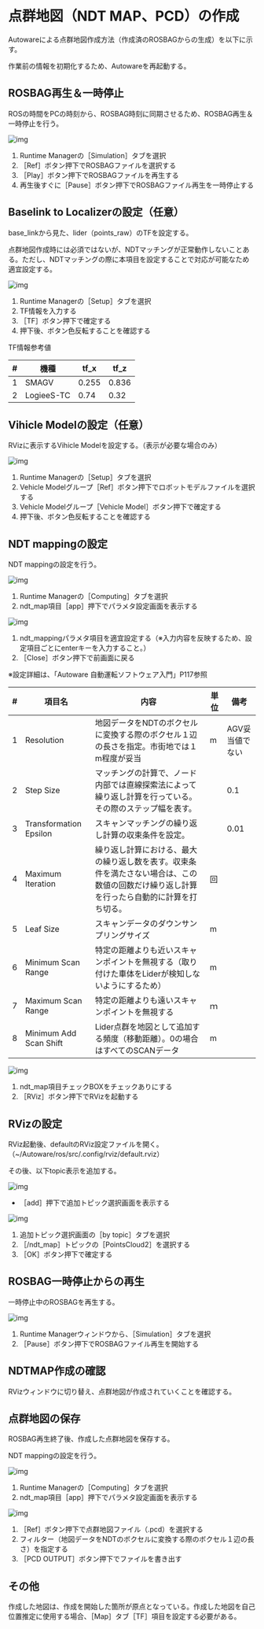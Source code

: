 # 点群地図（NDT MAP、PCD）の作成

Autowareによる点群地図作成方法（作成済のROSBAGからの生成）を以下に示す。

作業前の情報を初期化するため、Autowareを再起動する。



## ROSBAG再生＆一時停止

ROSの時間をPCの時刻から、ROSBAG時刻に同期させるため、ROSBAG再生＆一時停止を行う。

![img](../img/0600/tabsim01.png)

1. Runtime Managerの［Simulation］タブを選択
2. ［Ref］ボタン押下でROSBAGファイルを選択する
3. ［Play］ボタン押下でROSBAGファイルを再生する
4. 再生後すぐに［Pause］ボタン押下でROSBAGファイル再生を一時停止する



## Baselink to Localizerの設定（任意）

base_linkから見た、lider（points_raw）のTFを設定する。

点群地図作成時には必須ではないが、NDTマッチングが正常動作しないことある。ただし、NDTマッチングの際に本項目を設定することで対応が可能なため適宜設定する。



![img](C:/MyProjects/GitBook/SmagvAutoware手順書/SmagvAWCooperation/src/img/0700/tabsetup.png)

1. Runtime Managerの［Setup］タブを選択
2. TF情報を入力する
3. ［TF］ボタン押下で確定する
4. 押下後、ボタン色反転することを確認する



TF情報参考値

| #    | 機種       | tf_x  | tf_z  |
| ---- | ---------- | ----- | ----- |
| 1    | SMAGV      | 0.255 | 0.836 |
| 2    | LogieeS-TC | 0.74  | 0.32  |



## Vihicle Modelの設定（任意）

RVizに表示するVihicle Modelを設定する。（表示が必要な場合のみ）

![img](../img/0600/tabsetup.png)

1. Runtime Managerの［Setup］タブを選択
2. Vehicle Modelグループ［Ref］ボタン押下でロボットモデルファイルを選択する
3. Vehicle Modelグループ［Vehicle Model］ボタン押下で確定する
4. 押下後、ボタン色反転することを確認する





## NDT mappingの設定

NDT mappingの設定を行う。

![img](../img/0600/tabcmp01.png)

1. Runtime Managerの［Computing］タブを選択
2. ndt_map項目［app］押下でパラメタ設定画面を表示する





![img](../img/0600/ndtmap01.png)

1. ndt_mappingパラメタ項目を適宜設定する（※入力内容を反映するため、設定項目ごとにenterキーを入力すること。）
2. ［Close］ボタン押下で前画面に戻る





※設定詳細は、「Autoware 自動運転ソフトウェア入門」P117参照

| #    | 項目名                 | 内容                                                         | 単位 | 備考            |
| ---- | ---------------------- | ------------------------------------------------------------ | ---- | --------------- |
| 1    | Resolution             | 地図データをNDTのボクセルに変換する際のボクセル１辺の長さを指定。市街地では１m程度が妥当 | m    | AGV妥当値でない |
| 2    | Step Size              | マッチングの計算で、ノード内部では直線探索法によって繰り返し計算を行っている。その際のステップ幅を表す。 |      | 0.1             |
| 3    | Transformation Epsilon | スキャンマッチングの繰り返し計算の収束条件を設定。           |      | 0.01            |
| 4    | Maximum Iteration      | 繰り返し計算における、最大の繰り返し数を表す。収束条件を満たさない場合は、この数値の回数だけ繰り返し計算を行ったら自動的に計算を打ち切る。 | 回   |                 |
| 5    | Leaf Size              | スキャンデータのダウンサンプリングサイズ                     | m    |                 |
| 6    | Minimum Scan Range     | 特定の距離よりも近いスキャンポイントを無視する（取り付けた車体をLiderが検知しないようにするため） | m    |                 |
| 7    | Maximum Scan Range     | 特定の距離よりも遠いスキャンポイントを無視する               | ｍ   |                 |
| 8    | Minimum Add Scan Shift | Lider点群を地図として追加する頻度（移動距離）。0の場合はすべてのSCANデータ | m    |                 |





![img](../img/0600/tabcmp02.png)

1. ndt_map項目チェックBOXをチェックありにする
2. ［RViz］ボタン押下でRVizを起動する



## RVizの設定

RViz起動後、defaultのRViz設定ファイルを開く。（~/Autoware/ros/src/.config/rviz/default.rviz）

その後、以下topic表示を追加する。

![img](../img/0600/rviz01.png)

- ［add］押下で追加トピック選択画面を表示する



![img](../img/0600/rviz02.png)

1. 追加トピック選択画面の［by topic］タブを選択
2. ［/ndt_map］トピックの［PointsCloud2］を選択する
3. ［OK］ボタン押下で確定する



## ROSBAG一時停止からの再生

一時停止中のROSBAGを再生する。

![img](../img/0600/tabsim02.png)

1. Runtime Managerウィンドウから、［Simulation］タブを選択
2. ［Pause］ボタン押下でROSBAGファイル再生を開始する



## NDTMAP作成の確認

RVizウィンドウに切り替え、点群地図が作成されていくことを確認する。



## 点群地図の保存

ROSBAG再生終了後、作成した点群地図を保存する。

NDT mappingの設定を行う。

![img](../img/0600/tabcmp01.png)

1. Runtime Managerの［Computing］タブを選択
2. ndt_map項目［app］押下でパラメタ設定画面を表示する



![img](../img/0600/ndtmap02.png)

1. ［Ref］ボタン押下で点群地図ファイル（.pcd）を選択する
2. フィルター（地図データをNDTのボクセルに変換する際のボクセル１辺の長さ）を指定する
3. ［PCD OUTPUT］ボタン押下でファイルを書き出す



## その他

作成した地図は、作成を開始した箇所が原点となっている。作成した地図を自己位置推定に使用する場合、［Map］タブ［TF］項目を設定する必要がある。